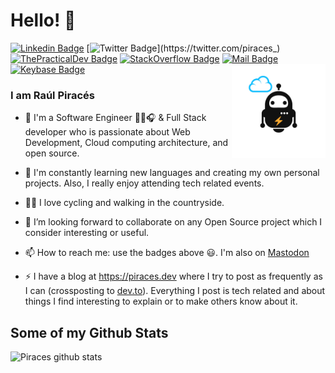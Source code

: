 # Hello! 👋
[![Linkedin Badge](https://img.shields.io/badge/-Raúl%20Piracés%20Alastuey-blue?style=flat-square&logo=Linkedin&logoColor=white&link=https://www.linkedin.com/in/ra%C3%BAl-pirac%C3%A9s-alastuey-137569a5/)](https://www.linkedin.com/in/ra%C3%BAl-pirac%C3%A9s-alastuey-137569a5/)
[![Twitter Badge](https://img.shields.io/badge/-@piraces_-1ca0f1?style=flat-square&labelColor=1ca0f1&logo=twitter&logoColor=white&link=https://twitter.com/piraces_)](https://twitter.com/piraces_)
[![ThePracticalDev Badge](https://img.shields.io/badge/-@piraces-0A0A0A?style=flat-square&labelColor=black&logo=dev.to&link=https://dev.to/piraces/)](https://dev.to/piraces)
[![StackOverflow Badge](https://img.shields.io/badge/-piraces-FE7A16?style=flat-square&logo=Stack%20Overflow&logoColor=white&link=https://stackoverflow.com/users/4064162/piraces)](https://stackoverflow.com/users/4064162/piraces)
[![Mail Badge](https://img.shields.io/badge/-raul@piraces.dev-8B89CC?style=flat-square&logo=Protonmail&logoColor=white&link=mailto:raul@piraces.dev)](mailto:raul@piraces.dev)
[![Keybase Badge](https://img.shields.io/badge/-piraces-33A0FF?style=flat-square&logo=Keybase&logoColor=white&link=https://keybase.io/piraces)](https://keybase.io/piraces)
<a href="https://piraces.dev/"><img alt="Robot logo" src="https://github.com/piraces/piraces/raw/master/robot_dark.png" align="right" height="150" /></a>


### I am Raúl Piracés

- 🔭 I'm a Software Engineer 👨‍💻🎧 & Full Stack developer who is passionate about Web Development, Cloud computing architecture, and open source.

- 🌱 I'm constantly learning new languages and creating my own personal projects. Also, I really enjoy attending tech related events.

- 🚴‍♂️ I love cycling and walking in the countryside.

- 👯 I’m looking forward to collaborate on any Open Source project which I consider interesting or useful.

- 📫 How to reach me: use the badges above 😃. I'm also on <a rel="me" href="https://mastodon.social/@piraces">Mastodon</a>

- ⚡ I have a blog at https://piraces.dev where I try to post as frequently as I can (crossposting to [dev.to](https://dev.to/)). Everything I post is tech related and about things I find interesting to explain or to make others know about it.

## Some of my Github Stats
![Piraces github stats](https://github-readme-stats.vercel.app/api?username=piraces&theme=nord&show_icons=true)
